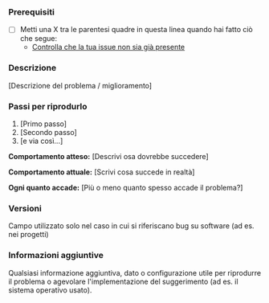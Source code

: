 <!--

Hai letto il codice di condotta del FIUP? Compilando una issue dichiari di accettarlo e di rispettarlo, ciò include trattare tutti con rispetto: https://github.com/FIUP/Getting_Started/blob/master/CODE_OF_CONDUCT.md

Hai dubbi o domande? Ti serve aiuto? Dai un'occhiata ai nostri gruppi social: https://github.com/FIUP/Getting_Started/blob/master/FIUP_Rules.md#il-fiup-nei-social

-->

### Prerequisiti

* [ ] Metti una X tra le parentesi quadre in questa linea quando hai fatto ciò che segue:
    * [Controlla che la tua issue non sia già presente](https://github.com/issues?utf8=%E2%9C%93&q=is%3Aissue+user%3AFIUP)

### Descrizione

[Descrizione del problema / miglioramento]

### Passi per riprodurlo

1. [Primo passo]
2. [Secondo passo]
3. [e via così...]

**Comportamento atteso:** [Descrivi osa dovrebbe succedere]

**Comportamento attuale:** [Scrivi cosa succede in realtà]

**Ogni quanto accade:** [Più o meno quanto spesso accade il problema?]

### Versioni

Campo utilizzato solo nel caso in cui si riferiscano bug su software (ad es. nei progetti)

### Informazioni aggiuntive

Qualsiasi informazione aggiuntiva, dato o configurazione utile per riprodurre il problema o agevolare l'implementazione del suggerimento (ad es. il sistema operativo usato).
